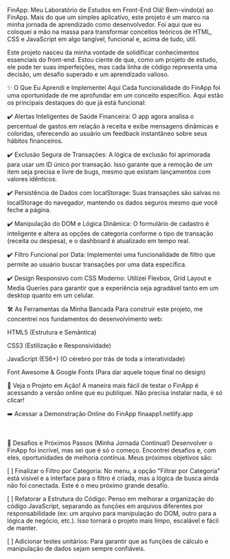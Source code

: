 FinApp: Meu Laboratório de Estudos em Front-End
Olá! Bem-vindo(a) ao FinApp. Mais do que um simples aplicativo, este projeto é um marco na minha jornada de aprendizado como desenvolvedor. Foi aqui que eu coloquei a mão na massa para transformar conceitos teóricos de HTML, CSS e JavaScript em algo tangível, funcional e, acima de tudo, útil.

Este projeto nasceu da minha vontade de solidificar conhecimentos essenciais do front-end. Estou ciente de que, como um projeto de estudo, ele pode ter suas imperfeições, mas cada linha de código representa uma decisão, um desafio superado e um aprendizado valioso.

✨ O Que Eu Aprendi e Implementei Aqui
Cada funcionalidade do FinApp foi uma oportunidade de me aprofundar em um conceito específico. Aqui estão os principais destaques do que já está funcional:

✔️ Alertas Inteligentes de Saúde Financeira: O app agora analisa o percentual de gastos em relação à receita e exibe mensagens dinâmicas e coloridas, oferecendo ao usuário um feedback instantâneo sobre seus hábitos financeiros.

✔️ Exclusão Segura de Transações: A lógica de exclusão foi aprimorada para usar um ID único por transação. Isso garante que a remoção de um item seja precisa e livre de bugs, mesmo que existam lançamentos com valores idênticos.

✔️ Persistência de Dados com localStorage: Suas transações são salvas no localStorage do navegador, mantendo os dados seguros mesmo que você feche a página.

✔️ Manipulação do DOM e Lógica Dinâmica: O formulário de cadastro é inteligente e altera as opções de categoria conforme o tipo de transação (receita ou despesa), e o dashboard é atualizado em tempo real.

✔️ Filtro Funcional por Data: Implementei uma funcionalidade de filtro que permite ao usuário buscar transações por uma data específica.

✔️ Design Responsivo com CSS Moderno: Utilizei Flexbox, Grid Layout e Media Queries para garantir que a experiência seja agradável tanto em um desktop quanto em um celular.

🛠️ As Ferramentas da Minha Bancada
Para construir este projeto, me concentrei nos fundamentos do desenvolvimento web:

HTML5 (Estrutura e Semântica)

CSS3 (Estilização e Responsividade)

JavaScript (ES6+) (O cérebro por trás de toda a interatividade)

Font Awesome & Google Fonts (Para dar aquele toque final no design)

🚀 Veja o Projeto em Ação!
A maneira mais fácil de testar o FinApp é acessando a versão online que eu publiquei. Não precisa instalar nada, é só clicar!

➡️ Acessar a Demonstração Online do FinApp finaapp1.netlify.app

<br>



🌱 Desafios e Próximos Passos (Minha Jornada Continua!)
Desenvolver o FinApp foi incrível, mas sei que é só o começo. Encontrei desafios e, com eles, oportunidades de melhoria contínua. Meus próximos objetivos são:

[ ] Finalizar o Filtro por Categoria: No menu, a opção "Filtrar por Categoria" está visível e a interface para o filtro é criada, mas a lógica de busca ainda não foi conectada. Este é o meu próximo grande desafio.

[ ] Refatorar a Estrutura do Código: Penso em melhorar a organização do código JavaScript, separando as funções em arquivos diferentes por responsabilidade (ex: um arquivo para manipulação do DOM, outro para a lógica de negócio, etc.). Isso tornará o projeto mais limpo, escalável e fácil de manter.

[ ] Adicionar testes unitários: Para garantir que as funções de cálculo e manipulação de dados sejam sempre confiáveis.
